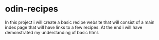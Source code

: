 # odin-recipes

In this project i will create a basic recipe website that will consist of a main index page that will have links to a few recipes. At the end i will have demonstrated my understanding of basic html.